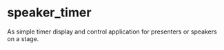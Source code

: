 # speaker_timer

As simple timer display and control application for presenters or speakers on a stage.
